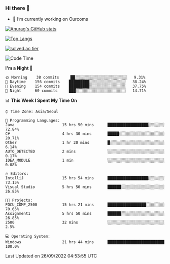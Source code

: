 ### Hi there 👋

- 🔭 I’m currently working on Ourcoms

<!--
**Rhange/Rhange** is a ✨ _special_ ✨ repository because its `README.md` (this file) appears on your GitHub profile.

Here are some ideas to get you started:

- 🌱 I’m currently learning ...
- 👯 I’m looking to collaborate on ...
- 🤔 I’m looking for help with ...
- 💬 Ask me about ...
- 📫 How to reach me: ...
- 😄 Pronouns: ...
- ⚡ Fun fact: ...
-->

[![Anurag's GitHub stats](https://github-readme-stats.vercel.app/api?username=rhange&show_icons=true&theme=gruvbox)](https://github.com/anuraghazra/github-readme-stats)

[![Top Langs](https://github-readme-stats.vercel.app/api/top-langs/?username=rhange&layout=compact&theme=gruvbox)](https://github.com/anuraghazra/github-readme-stats)

[![solved.ac tier](http://mazassumnida.wtf/api/generate_badge?boj=rhange0511)](https://solved.ac/rhange0511)

  <!--START_SECTION:waka-->
![Code Time](http://img.shields.io/badge/Code%20Time-541%20hrs%2011%20mins-blue)

**I'm a Night 🦉** 

```text
🌞 Morning    38 commits     ██░░░░░░░░░░░░░░░░░░░░░░░   9.31% 
🌆 Daytime    156 commits    █████████░░░░░░░░░░░░░░░░   38.24% 
🌃 Evening    154 commits    █████████░░░░░░░░░░░░░░░░   37.75% 
🌙 Night      60 commits     ███░░░░░░░░░░░░░░░░░░░░░░   14.71%

```


📊 **This Week I Spent My Time On** 

```text
⌚︎ Time Zone: Asia/Seoul

💬 Programming Languages: 
Java                     15 hrs 50 mins      ██████████████████░░░░░░░   72.84% 
C#                       4 hrs 30 mins       █████░░░░░░░░░░░░░░░░░░░░   20.71% 
Other                    1 hr 20 mins        █░░░░░░░░░░░░░░░░░░░░░░░░   6.14% 
AUTO_DETECTED            2 mins              ░░░░░░░░░░░░░░░░░░░░░░░░░   0.17% 
IDEA_MODULE              1 min               ░░░░░░░░░░░░░░░░░░░░░░░░░   0.08%

🔥 Editors: 
IntelliJ                 15 hrs 54 mins      ██████████████████░░░░░░░   73.15% 
Visual Studio            5 hrs 50 mins       ██████░░░░░░░░░░░░░░░░░░░   26.85%

🐱‍💻 Projects: 
POCU_COMP_2500           15 hrs 21 mins      █████████████████░░░░░░░░   70.65% 
Assignment1              5 hrs 50 mins       ██████░░░░░░░░░░░░░░░░░░░   26.85% 
2500                     32 mins             ░░░░░░░░░░░░░░░░░░░░░░░░░   2.5%

💻 Operating System: 
Windows                  21 hrs 44 mins      █████████████████████████   100.0%

```


 Last Updated on 26/09/2022 04:53:55 UTC
<!--END_SECTION:waka-->
